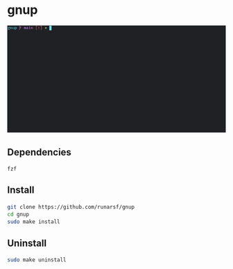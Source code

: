 # gnup

![Example Usage](./example.gif)

## Dependencies
```
fzf
```

## Install
```bash
git clone https://github.com/runarsf/gnup
cd gnup
sudo make install
```

## Uninstall
```bash
sudo make uninstall
```
